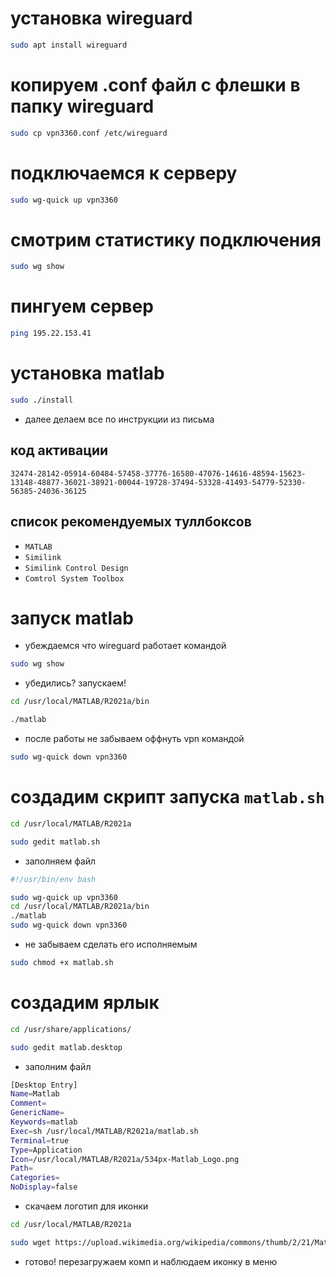 # установка wireguard

```bash
sudo apt install wireguard
```

# копируем .conf файл с флешки в папку wireguard

```bash
sudo cp vpn3360.conf /etc/wireguard
```

# подключаемся к серверу

```bash
sudo wg-quick up vpn3360
```

# смотрим статистику подключения

```bash
sudo wg show
```

# пингуем сервер

```bash
ping 195.22.153.41
```

# установка matlab

```bash
sudo ./install
```

* далее делаем все по инструкции из письма

## код активации

`32474-28142-05914-60484-57458-37776-16580-47076-14616-48594-15623-13148-48877-36021-38921-00044-19728-37494-53328-41493-54779-52330-56385-24036-36125`

## список рекомендуемых туллбоксов

* `MATLAB`
* `Similink`
* `Similink Control Design`
* `Comtrol System Toolbox`

# запуск matlab

* убеждаемся что wireguard работает командой

```bash
sudo wg show
```

* убедились? запускаем!

```bash
cd /usr/local/MATLAB/R2021a/bin
```

```bash
./matlab
```

* после работы не забываем оффнуть vpn командой

```bash
sudo wg-quick down vpn3360
```

# создадим скрипт запуска `matlab.sh`

```bash
cd /usr/local/MATLAB/R2021a
```

```bash
sudo gedit matlab.sh
```

* заполняем файл

```bash
#!/usr/bin/env bash

sudo wg-quick up vpn3360
cd /usr/local/MATLAB/R2021a/bin
./matlab
sudo wg-quick down vpn3360
```

* не забываем сделать его исполняемым

```bash
sudo chmod +x matlab.sh
```

# создадим ярлык

```bash
cd /usr/share/applications/
```

```bash
sudo gedit matlab.desktop
```

* заполним файл

```bash
[Desktop Entry]
Name=Matlab
Comment=
GenericName=
Keywords=matlab
Exec=sh /usr/local/MATLAB/R2021a/matlab.sh
Terminal=true
Type=Application
Icon=/usr/local/MATLAB/R2021a/534px-Matlab_Logo.png
Path=
Categories=
NoDisplay=false
```

* скачаем логотип для иконки

```bash
cd /usr/local/MATLAB/R2021a
```

```bash
sudo wget https://upload.wikimedia.org/wikipedia/commons/thumb/2/21/Matlab_Logo.png/534px-Matlab_Logo.png
```

* готово! перезагружаем комп и наблюдаем иконку в меню